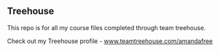 ## Treehouse

This repo is for all my course files completed through team treehouse.

Check out my Treehouse profile - www.teamtreehouse.com/amandafree

